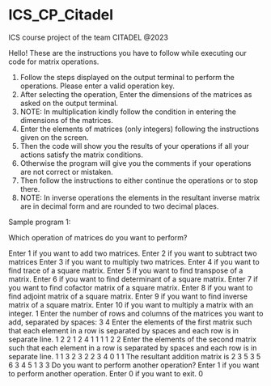 # ICS_CP_Citadel
ICS course project of the team CITADEL @2023

Hello!
These are the instructions you have to follow while executing our code for matrix operations.

1. Follow the steps displayed on the output terminal to perform the operations. Please enter a valid operation key.
2. After selecting the operation, Enter the dimensions of the matrices as asked on the output terminal.
3. NOTE: In multiplication kindly follow the condition in entering the dimensions of the matrices.
4. Enter the elements of matrices (only integers) following the instructions given on the screen.
5. Then the code will show you the results of your operations if all your actions satisfy the matrix conditions.
6. Otherwise the program will give you the comments if your operations are not correct or mistaken.
7. Then follow the instructions to either continue the operations or to stop there.
8. NOTE: In inverse operations the elements in the resultant inverse matrix are in decimal form and are rounded to two decimal places.

Sample program 1:


Which operation of matrices do you want to perform?

Enter 1 if you want to add two matrices.
Enter 2 if you want to subtract two matrices
Enter 3 if you want to multiply two matrices.
Enter 4 if you want to find trace of a square matrix.
Enter 5 if you want to find transpose of a matrix.
Enter 6 if you want to find determinant of a square matrix.
Enter 7 if you want to find cofactor matrix of a square matrix.
Enter 8 if you want to find adjoint matrix of a square matrix.
Enter 9 if you want to find inverse matrix of a square matrix.
Enter 10 if you want to multiply a matrix with an integer.
1
Enter the number of rows and columns of the matrices you want to add, separated by spaces: 3 4
Enter the elements of the first matrix such that each element in a row is separated by spaces and each row is in separate line.
1 2 2 1
2 4 1 1
1 1 2 2
Enter the elements of the second matrix such that each element in a row is separated by spaces and each row is in separate line.
1 1 3 2
3 2 2 3
4 0 1 1
The resultant addition matrix is
2 3 5 3
5 6 3 4
5 1 3 3
Do you want to perform another operation?
Enter 1 if you want to perform another operation.
Enter 0 if you want to exit.
0


